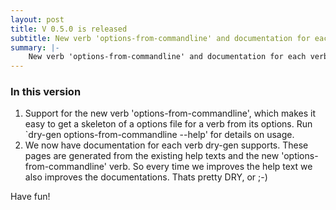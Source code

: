 ```yaml
---
layout: post
title: V 0.5.0 is released
subtitle: New verb 'options-from-commandline' and documentation for each verb.
summary: |-
    New verb 'options-from-commandline' and documentation for each verb (generated from the help text ;-) )
---
```

### In this version
1. Support for the new verb 'options-from-commandline', which makes it easy to get a skeleton of a options file for a verb from its options. Run `dry-gen options-from-commandline --help' for details on usage.
1. We now have documentation for each verb dry-gen supports. These pages are generated from the existing help texts and the new 'options-from-commandline' verb. So every time we improves the help text we also improves the documentations. Thats pretty DRY, or ;-)

Have fun!